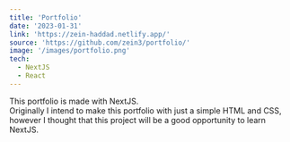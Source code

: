 ```yaml
---
title: 'Portfolio'
date: '2023-01-31'
link: 'https://zein-haddad.netlify.app/'
source: 'https://github.com/zein3/portfolio/'
image: '/images/portfolio.png'
tech:
  - NextJS
  - React
---
```


This portfolio is made with NextJS.  
Originally I intend to make this portfolio with just a simple HTML and CSS, however I thought that this project will be a good opportunity to learn NextJS.